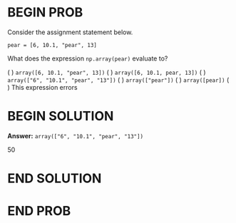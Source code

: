 # BEGIN PROB

Consider the assignment statement below.

    pear = [6, 10.1, "pear", 13]

What does the expression `np.array(pear)` evaluate to?

  ( ) `array([6, 10.1, "pear", 13])`
  ( ) `array([6, 10.1, pear, 13])`
  ( ) `array(["6", "10.1", "pear", "13"])`
  ( ) `array(["pear"])`
  ( ) `array([pear])`
  ( ) This expression errors

# BEGIN SOLUTION

**Answer:** `array(["6", "10.1", "pear", "13"])`

<average>50</average>

# END SOLUTION

# END PROB